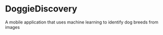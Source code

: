 # DoggieDiscovery
A mobile application that uses machine learning to identify dog breeds from images
